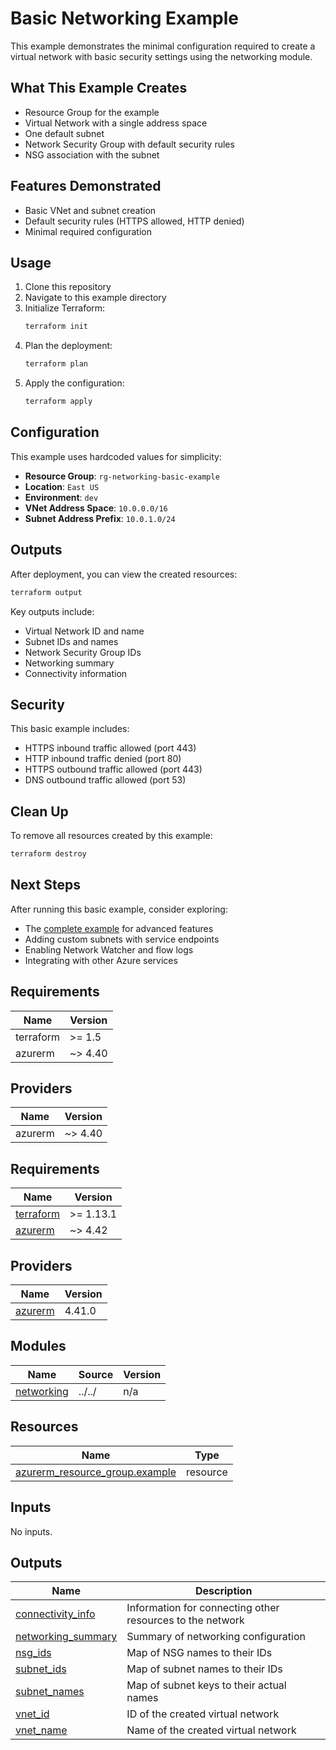 # Basic Networking Example

This example demonstrates the minimal configuration required to create a virtual network with basic security settings using the networking module.

## What This Example Creates

- Resource Group for the example
- Virtual Network with a single address space
- One default subnet
- Network Security Group with default security rules
- NSG association with the subnet

## Features Demonstrated

- Basic VNet and subnet creation
- Default security rules (HTTPS allowed, HTTP denied)
- Minimal required configuration

## Usage

1. Clone this repository
2. Navigate to this example directory
3. Initialize Terraform:
   ```bash
   terraform init
   ```
4. Plan the deployment:
   ```bash
   terraform plan
   ```
5. Apply the configuration:
   ```bash
   terraform apply
   ```

## Configuration

This example uses hardcoded values for simplicity:

- **Resource Group**: `rg-networking-basic-example`
- **Location**: `East US`
- **Environment**: `dev`
- **VNet Address Space**: `10.0.0.0/16`
- **Subnet Address Prefix**: `10.0.1.0/24`

## Outputs

After deployment, you can view the created resources:

```bash
terraform output
```

Key outputs include:
- Virtual Network ID and name
- Subnet IDs and names
- Network Security Group IDs
- Networking summary
- Connectivity information

## Security

This basic example includes:
- HTTPS inbound traffic allowed (port 443)
- HTTP inbound traffic denied (port 80)
- HTTPS outbound traffic allowed (port 443)
- DNS outbound traffic allowed (port 53)

## Clean Up

To remove all resources created by this example:

```bash
terraform destroy
```

## Next Steps

After running this basic example, consider exploring:
- The [complete example](../complete/) for advanced features
- Adding custom subnets with service endpoints
- Enabling Network Watcher and flow logs
- Integrating with other Azure services

## Requirements

| Name | Version |
|------|---------|
| terraform | >= 1.5 |
| azurerm | ~> 4.40 |

## Providers

| Name | Version |
|------|---------|
| azurerm | ~> 4.40 |

<!-- BEGIN_TF_DOCS -->
## Requirements

| Name | Version |
|------|---------|
| <a name="requirement_terraform"></a> [terraform](#requirement\_terraform) | >= 1.13.1 |
| <a name="requirement_azurerm"></a> [azurerm](#requirement\_azurerm) | ~> 4.42 |

## Providers

| Name | Version |
|------|---------|
| <a name="provider_azurerm"></a> [azurerm](#provider\_azurerm) | 4.41.0 |

## Modules

| Name | Source | Version |
|------|--------|---------|
| <a name="module_networking"></a> [networking](#module\_networking) | ../../ | n/a |

## Resources

| Name | Type |
|------|------|
| [azurerm_resource_group.example](https://registry.terraform.io/providers/hashicorp/azurerm/latest/docs/resources/resource_group) | resource |

## Inputs

No inputs.

## Outputs

| Name | Description |
|------|-------------|
| <a name="output_connectivity_info"></a> [connectivity\_info](#output\_connectivity\_info) | Information for connecting other resources to the network |
| <a name="output_networking_summary"></a> [networking\_summary](#output\_networking\_summary) | Summary of networking configuration |
| <a name="output_nsg_ids"></a> [nsg\_ids](#output\_nsg\_ids) | Map of NSG names to their IDs |
| <a name="output_subnet_ids"></a> [subnet\_ids](#output\_subnet\_ids) | Map of subnet names to their IDs |
| <a name="output_subnet_names"></a> [subnet\_names](#output\_subnet\_names) | Map of subnet keys to their actual names |
| <a name="output_vnet_id"></a> [vnet\_id](#output\_vnet\_id) | ID of the created virtual network |
| <a name="output_vnet_name"></a> [vnet\_name](#output\_vnet\_name) | Name of the created virtual network |
<!-- END_TF_DOCS -->
